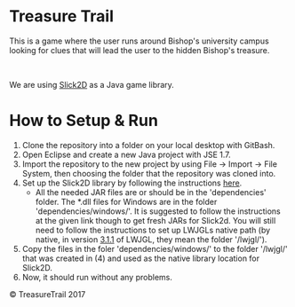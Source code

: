 <h1> Treasure Trail </h1>

<p> This is a game where the user runs around Bishop's
university campus looking for clues that will lead the user
to the hidden Bishop's treasure.</p>
<br/>
<p>We are using <a href="http://slick.ninjacave.com/">Slick2D</a> as a
Java game library.</p>

# How to Setup & Run #

1. Clone the repository into a folder on your local desktop with GitBash.
2. Open Eclipse and create a new Java project with JSE 1.7.
3. Import the repository to the new project by using File -> Import -> File System, then choosing the folder that the repository was cloned into.
4. Set up the Slick2D library by following the instructions [here](http://slick.ninjacave.com/wiki/index.php?title=Setting_up_Slick2D_with_Eclipse).
	- All the needed JAR files are or should be in the 'dependencies' folder. The *.dll files for Windows are in the folder 'dependencies/windows/'. It is suggested to follow the instructions at the given link though to get fresh JARs for Slick2d. You will still need to follow the instructions to set up LWJGLs native path (by native, in version [3.1.1](https://github.com/LWJGL/lwjgl3/releases/tag/3.1.1) of LWJGL, they mean the folder '/lwjgl/'). 
5. Copy the files in the foler 'dependencies/windows/' to the folder '/lwjgl/' that was created in (4) and used as the native library location for Slick2D.
6. Now, it should run without any problems.

&copy; TreasureTrail 2017
